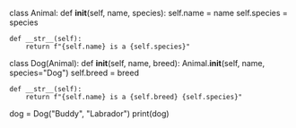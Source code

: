 class Animal:
    def __init__(self, name, species):
        self.name = name
        self.species = species

    def __str__(self):
        return f"{self.name} is a {self.species}"

class Dog(Animal):
    def __init__(self, name, breed):
        Animal.__init__(self, name, species="Dog")
        self.breed = breed

    def __str__(self):
        return f"{self.name} is a {self.breed} {self.species}"

dog = Dog("Buddy", "Labrador")
print(dog)

